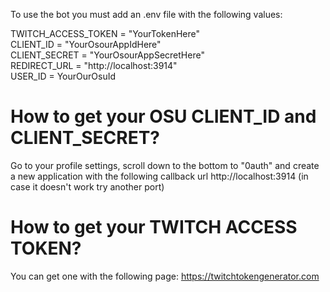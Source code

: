 To use the bot you must add an .env file with the following values:

TWITCH_ACCESS_TOKEN = "YourTokenHere"  
CLIENT_ID = "YourOsourAppIdHere"    
CLIENT_SECRET = "YourOsourAppSecretHere"   
REDIRECT_URL = "http://localhost:3914"   
USER_ID = YourOurOsuId   

# How to get your OSU CLIENT_ID and CLIENT_SECRET? 

Go to your profile settings, scroll down to the bottom to "0auth" and create a new application with the following callback url http://localhost:3914 (in case it doesn't work try another port)

# How to get your TWITCH ACCESS TOKEN?

You can get one with the following page: https://twitchtokengenerator.com 

